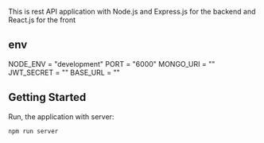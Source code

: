 This is rest API application with Node.js and Express.js for the backend and React.js for the front

## env
NODE_ENV = "development"
PORT = "6000"
MONGO_URI = ""
JWT_SECRET = ""
BASE_URL  = ""

## Getting Started

Run, the application with server:

```bash
npm run server
```
